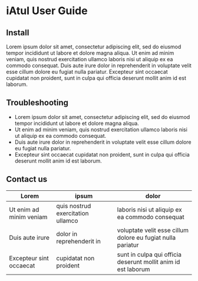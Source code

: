 # iAtul User Guide

## Install

Lorem ipsum dolor sit amet, consectetur adipiscing elit, sed do eiusmod tempor incididunt ut labore et dolore magna aliqua. Ut enim ad minim veniam, quis nostrud exercitation ullamco laboris nisi ut aliquip ex ea commodo consequat. Duis aute irure dolor in reprehenderit in voluptate velit esse cillum dolore eu fugiat nulla pariatur. Excepteur sint occaecat cupidatat non proident, sunt in culpa qui officia deserunt mollit anim id est laborum.

## Troubleshooting

- Lorem ipsum dolor sit amet, consectetur adipiscing elit, sed do eiusmod tempor incididunt ut labore et dolore magna aliqua. 
- Ut enim ad minim veniam, quis nostrud exercitation ullamco laboris nisi ut aliquip ex ea commodo consequat. 
- Duis aute irure dolor in reprehenderit in voluptate velit esse cillum dolore eu fugiat nulla pariatur. 
- Excepteur sint occaecat cupidatat non proident, sunt in culpa qui officia deserunt mollit anim id est laborum.

## Contact us

| Lorem        | ipsum           | dolor  |
| ------------- |-------------| -----|
| Ut enim ad minim veniam     | quis nostrud exercitation ullamco | laboris nisi ut aliquip ex ea commodo consequat |
| Duis aute irure      | dolor in reprehenderit in      |   voluptate velit esse cillum dolore eu fugiat nulla pariatur |
| Excepteur sint occaecat | cupidatat non proident      |    sunt in culpa qui officia deserunt mollit anim id est laborum |
